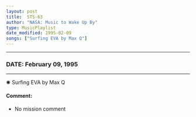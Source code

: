 ```yaml
---
layout: post
title:  STS-63
author: "NASA: Music to Wake Up By"
type: MusicPlaylist
date_modified: 1995-02-09
songs: ["Surfing EVA by Max Q"]
---
```


----
### DATE: February 09, 1995
----
✺ Surfing EVA by Max Q

#### Comment:
* No mission comment



<br/>
<center>
	<a target="_blank"
	   href="https://twitter.com/intent/tweet?hashtags=Space,NASA,Playlist,NASAWakeupCalls,SpaceProgram&text={{ page.author}}, '{{ page.songs.first }}' {{ page.title }}, {{ page.date | date: '%B %d, %Y' }}. {{ site.url }}{{ page.url }}&via=nasawakeupcalls"><i class="fab fa-twitter" alt="Tweet this page" style="font-size: 1.3em;"></i></a>
	&nbsp; 	<i class="fas fa-user-astronaut" style="font-size: 1.5em;"></i> &nbsp;
    <a type="amzn" search="'Surfing EVA by Max Q'" category="popular music">
    <i class="fab fa-amazon" style="font-size: 1.3em;"></i></a>
</center>
